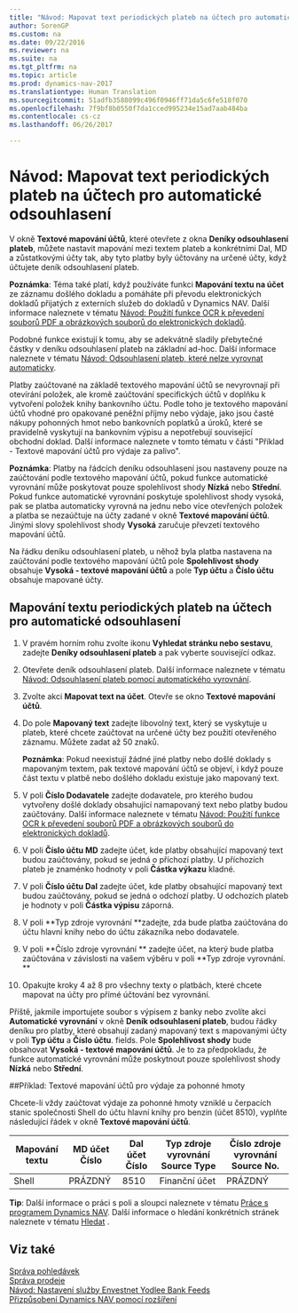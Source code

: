 ```yaml
---
title: "Návod: Mapovat text periodických plateb na účtech pro automatické odsouhlasení"
author: SorenGP
ms.custom: na
ms.date: 09/22/2016
ms.reviewer: na
ms.suite: na
ms.tgt_pltfrm: na
ms.topic: article
ms.prod: dynamics-nav-2017
ms.translationtype: Human Translation
ms.sourcegitcommit: 51adfb3588099c496f0946ff71da5c6fe518f070
ms.openlocfilehash: 7f9bf8b0550f7da1cced995234e15ad7aab484ba
ms.contentlocale: cs-cz
ms.lasthandoff: 06/26/2017

---
```


# <a name="how-to-map-text-on-recurring-payments-to-accounts-for-automatic-reconciliation"></a>Návod: Mapovat text periodických plateb na účtech pro automatické odsouhlasení
V okně **Textové mapování účtů**, které otevřete z okna **Deníky odsouhlasení plateb**, můžete nastavit mapování mezi textem plateb a konkrétními Dal, MD a zůstatkovými účty tak, aby tyto platby byly účtovány na určené účty, když účtujete deník odsouhlasení plateb.

**Poznámka**: Téma také platí, když používáte funkci **Mapování textu na účet** ze záznamu došlého dokladu a pomáháte při převodu elektronických dokladů přijatých z externích služeb do dokladů v Dynamics NAV. Další informace naleznete v tématu [Návod: Použití funkce OCR k převedení souborů PDF a obrázkových souborů do elektronických dokladů](across-how-use-ocr-pdf-images-files.md).   

Podobné funkce existují k tomu, aby se adekvátně sladily přebytečné částky v deníku odsouhlasení plateb na základní ad-hoc. Další informace naleznete v tématu [Návod: Odsouhlasení plateb, které nelze vyrovnat automaticky](receivables-how-reconcile-payments-cannot-apply-auto.md).

Platby zaúčtované na základě textového mapování účtů se nevyrovnají při otevírání položek, ale kromě zaúčtování specifických účtů v doplňku k vytvoření položek knihy bankovního účtu. Podle toho je textového mapování účtů vhodné pro opakované peněžní příjmy nebo výdaje, jako jsou časté nákupy pohonných hmot nebo bankovních poplatků a úroků, které se pravidelně vyskytují na bankovním výpisu a nepotřebují související obchodní doklad. Další informace naleznete v tomto tématu v části "Příklad - Textové mapování účtů pro výdaje za palivo".

**Poznámka**: Platby na řádcích deníku odsouhlasení jsou nastaveny pouze na zaúčtování podle textového mapování účtů, pokud funkce automatické vyrovnání může poskytovat pouze spolehlivost shody **Nízká** nebo **Střední**. Pokud funkce automatické vyrovnání poskytuje spolehlivost shody vysoká, pak se platba automaticky vyrovná na jednu nebo více otevřených položek a platba se nezaúčtuje na účty zadané v okně **Textové mapování účtů**. Jinými slovy spolehlivost shody **Vysoká** zaručuje převzetí textového mapování účtů.

Na řádku deníku odsouhlasení plateb, u něhož byla platba nastavena na zaúčtování podle textového mapování účtů pole **Spolehlivost shody** obsahuje **Vysoká - textové mapování účtů** a pole **Typ účtu** a **Číslo účtu** obsahuje mapované účty.

## <a name="to-map-text-on-recurring-payments-to-accounts-for-automatic-reconciliation"></a>Mapování textu periodických plateb na účtech pro automatické odsouhlasení
1. V pravém horním rohu zvolte ikonu **Vyhledat stránku nebo sestavu**, zadejte **Deníky odsouhlasení plateb** a pak vyberte související odkaz.
2. Otevřete deník odsouhlasení plateb. Další informace naleznete v tématu [Návod: Odsouhlasení plateb pomocí automatického vyrovnání](receivables-how-reconcile-payments-auto-application.md).
3. Zvolte akci **Mapovat text na účet**. Otevře se okno **Textové mapování účtů**.
4. Do pole **Mapovaný text** zadejte libovolný text, který se vyskytuje u plateb, které chcete zaúčtovat na určené účty bez použití otevřeného záznamu. Můžete zadat až 50 znaků.

    **Poznámka**: Pokud neexistují žádné jiné platby nebo došlé doklady s mapovaným textem, pak textové mapování účtů se objeví, i když pouze část textu v platbě nebo došlého dokladu existuje jako mapovaný text.
5. V poli **Číslo Dodavatele** zadejte dodavatele, pro kterého budou vytvořeny došlé doklady obsahující namapovaný text nebo platby budou zaúčtovány. Další informace naleznete v tématu [Návod: Použití funkce OCR k převedení souborů PDF a obrázkových souborů do elektronických dokladů](across-how-use-ocr-pdf-images-files.md).      
6. V poli **Číslo účtu MD** zadejte účet, kde platby obsahující mapovaný text budou zaúčtovány, pokud se jedná o příchozí platby. U příchozích plateb je znaménko hodnoty v poli **Částka výkazu** kladné.
7. V poli **Číslo účtu Dal** zadejte účet, kde platby obsahující mapovaný text budou zaúčtovány, pokud se jedná o odchozí platby. U odchozích plateb je hodnoty v poli **Částka výpisu** záporná.
8. V poli **Typ zdroje vyrovnání **zadejte, zda bude platba zaúčtována do účtu hlavní knihy nebo do účtu zákazníka nebo dodavatele.
9. V poli **Číslo zdroje vyrovnání ** zadejte účet, na který bude platba zaúčtována v závislosti na vašem výběru v poli **Typ zdroje vyrovnání. **
10. Opakujte kroky 4 až 8 pro všechny texty o platbách, které chcete mapovat na účty pro přímé účtování bez vyrovnání.

Příště, jakmile importujete soubor s výpisem z banky nebo zvolíte akci **Automatické vyrovnání** v okně **Deník odsouhlasení plateb**, budou řádky deníku pro platby, které obsahují zadaný mapovaný text s mapovanými účty v poli **Typ účtu** a **Číslo účtu**. fields. Pole **Spolehlivost shody** bude obsahovat **Vysoká - textové mapování účtů**. Je to za předpokladu, že funkce automatické vyrovnání může poskytnout pouze spolehlivost shody **Nízká** nebo **Střední**.

##<a name="example-text-to-account-mapping-for-fuel-expense"></a>Příklad: Textové mapování účtů pro výdaje za pohonné hmoty

Chcete-li vždy zaúčtovat výdaje za pohonné hmoty vzniklé u čerpacích stanic společnosti Shell do účtu hlavní knihy pro benzin (účet 8510), vyplňte následující řádek v okně **Textové mapování účtů**.

|Mapování textu |MD účet Číslo |Dal účet Číslo |Typ zdroje vyrovnání Source Type |Číslo zdroje vyrovnání Source No. |
|-------------|---------------|----------------|-----------------|----------------|
|Shell |PRÁZDNÝ |8510 |Finanční účet|PRÁZDNÝ|

**Tip**: Další informace o práci s poli a sloupci naleznete v tématu [Práce s programem Dynamics NAV](ui-work-product.md). Další informace o hledání konkrétních stránek naleznete v tématu [Hledat](ui-search.md) .

## <a name="see-also"></a>Viz také
[Správa pohledávek](receivables-manage-receivables.md)  
[Správa prodeje](sales-manage-sales.md)  
[Návod: Nastavení služby Envestnet Yodlee Bank Feeds](bank-how-setup-bank-statement-service.md)  
[Přizpůsobení Dynamics NAV pomocí rozšíření](ui-extensions.md)

